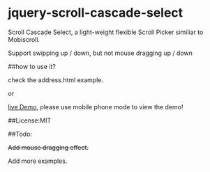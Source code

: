# jquery-scroll-cascade-select
Scroll Cascade Select, a light-weight flexible Scroll Picker similiar to Mobiscroll. 

Support swipping up / down, but not mouse dragging up / down


##how to use it?


check the address.html example.

or

[live Demo](http://sandbox.runjs.cn/show/zmqwsarf), please use mobile phone mode to view the demo!


##License:MIT


##Todo:

~~Add mouse dragging effect.~~

Add more examples.
